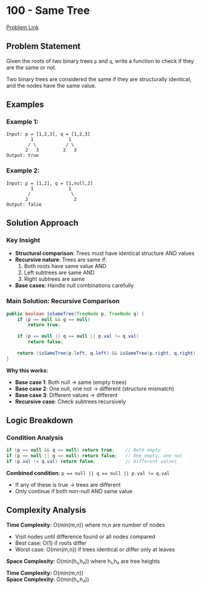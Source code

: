 # 100 - Same Tree

[Problem Link](https://leetcode.com/problems/same-tree/)

## Problem Statement

Given the roots of two binary trees `p` and `q`, write a function to check if they are the same or not.

Two binary trees are considered the same if they are structurally identical, and the nodes have the same value.

## Examples

### Example 1:
```
Input: p = [1,2,3], q = [1,2,3]
         1             1
        / \           / \
       2   3         2   3
Output: true
```

### Example 2:
```
Input: p = [1,2], q = [1,null,2]
         1             1
        /               \
       2                 2
Output: false
```

## Solution Approach

### Key Insight
- **Structural comparison**: Trees must have identical structure AND values
- **Recursive nature**: Trees are same if:
    1. Both roots have same value AND
    2. Left subtrees are same AND
    3. Right subtrees are same
- **Base cases**: Handle null combinations carefully

### Main Solution: Recursive Comparison
```java
public boolean isSameTree(TreeNode p, TreeNode q) {
    if (p == null && q == null)
        return true;
    
    if (p == null || q == null || p.val != q.val)
        return false;
    
    return (isSameTree(p.left, q.left) && isSameTree(p.right, q.right));
}
```

**Why this works:**
- **Base case 1**: Both null → same (empty trees)
- **Base case 2**: One null, one not → different (structure mismatch)
- **Base case 3**: Different values → different
- **Recursive case**: Check subtrees recursively

## Logic Breakdown

### Condition Analysis
```java
if (p == null && q == null) return true;    // Both empty
if (p == null || q == null) return false;   // One empty, one not
if (p.val != q.val) return false;           // Different values
```

**Combined condition**: `p == null || q == null || p.val != q.val`
- If any of these is true → trees are different
- Only continue if both non-null AND same value



## Complexity Analysis

**Time Complexity:** O(min(m,n)) where m,n are number of nodes
- Visit nodes until difference found or all nodes compared
- Best case: O(1) if roots differ
- Worst case: O(min(m,n)) if trees identical or differ only at leaves

**Space Complexity:** O(min(h₁,h₂)) where h₁,h₂ are tree heights



**Time Complexity:** O(min(m,n))  
**Space Complexity:** O(min(h₁,h₂))